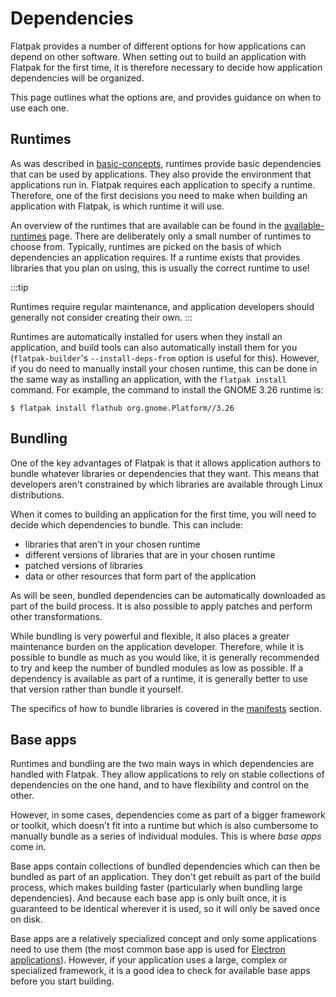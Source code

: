 # Dependencies

Flatpak provides a number of different options for how applications can
depend on other software. When setting out to build an application with
Flatpak for the first time, it is therefore necessary to decide how
application dependencies will be organized.

This page outlines what the options are, and provides guidance on when
to use each one.

## Runtimes

As was described in [basic-concepts](../getting-started/basic-concepts),
runtimes provide basic dependencies that can be used by applications.
They also provide the environment that applications run in. Flatpak
requires each application to specify a runtime. Therefore, one of the
first decisions you need to make when building an application with
Flatpak, is which runtime it will use.

An overview of the runtimes that are available can be found in the
[available-runtimes](../reference-docs/available-runtimes) page. There are
deliberately only a small number of runtimes to choose from. Typically,
runtimes are picked on the basis of which dependencies an application
requires. If a runtime exists that provides libraries that you plan on
using, this is usually the correct runtime to use!

:::tip

Runtimes require regular maintenance, and application developers should
generally not consider creating their own.
:::

Runtimes are automatically installed for users when they install an
application, and build tools can also automatically install them for you
(`flatpak-builder`'s `--install-deps-from` option is useful for this).
However, if you do need to manually install your chosen runtime, this
can be done in the same way as installing an application, with the
`flatpak install` command. For example, the command to install the GNOME
3.26 runtime is:

    $ flatpak install flathub org.gnome.Platform//3.26

## Bundling

One of the key advantages of Flatpak is that it allows application
authors to bundle whatever libraries or dependencies that they want.
This means that developers aren't constrained by which libraries are
available through Linux distributions.

When it comes to building an application for the first time, you will
need to decide which dependencies to bundle. This can include:

- libraries that aren't in your chosen runtime
- different versions of libraries that are in your chosen runtime
- patched versions of libraries
- data or other resources that form part of the application

As will be seen, bundled dependencies can be automatically downloaded as
part of the build process. It is also possible to apply patches and
perform other transformations.

While bundling is very powerful and flexible, it also places a greater
maintenance burden on the application developer. Therefore, while it is
possible to bundle as much as you would like, it is generally
recommended to try and keep the number of bundled modules as low as
possible. If a dependency is available as part of a runtime, it is
generally better to use that version rather than bundle it yourself.

The specifics of how to bundle libraries is covered in the
[manifests](manifests) section.

## Base apps

Runtimes and bundling are the two main ways in which dependencies are
handled with Flatpak. They allow applications to rely on stable
collections of dependencies on the one hand, and to have flexibility and
control on the other.

However, in some cases, dependencies come as part of a bigger framework
or toolkit, which doesn't fit into a runtime but which is also
cumbersome to manually bundle as a series of individual modules. This is
where _base apps_ come in.

Base apps contain collections of bundled dependencies which can then be
bundled as part of an application. They don't get rebuilt as part of
the build process, which makes building faster (particularly when
bundling large dependencies). And because each base app is only built
once, it is guaranteed to be identical wherever it is used, so it will
only be saved once on disk.

Base apps are a relatively specialized concept and only some
applications need to use them (the most common base app is used for
[Electron
applications](https://github.com/flathub/io.atom.electron.BaseApp)).
However, if your application uses a large, complex or specialized
framework, it is a good idea to check for available base apps before you
start building.
